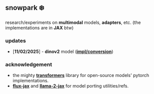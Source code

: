 ## snowpark ❄️

research/experiments on **multimodal** models, **adapters**, etc. (the implementations are in **JAX** btw)

### updates
- [**11/02/2025**] - **dinov2** model ([**impl/conversion**](./dino_v2_jax/))

### acknowledgement
- the mighty [**transformers**](https://github.com/huggingface/transformers) library 
for open-source models' pytorch implementations.
- [**flux-jax**](https://github.com/GallagherCommaJack/flux-jax) and [**llama-2-jax**](https://github.com/ayaka14732/llama-2-jax) for model porting utilities/refs.